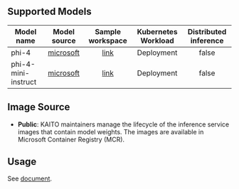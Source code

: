 ## Supported Models
| Model name                 |                               Model source                               |                               Sample workspace                                | Kubernetes Workload | Distributed inference |
|----------------------------|:------------------------------------------------------------------------:|:-----------------------------------------------------------------------------:|:-------------------:|:---------------------:|
| phi-4                      |   [microsoft](https://huggingface.co/microsoft/phi-4)                    |   [link](../../../../examples/inference/kaito_workspace_phi_4.yaml)           |     Deployment      |         false         |
| phi-4-mini-instruct       |   [microsoft](https://huggingface.co/microsoft/phi-4-mini-instruct)     |   [link](../../../../examples/inference/kaito_workspace_phi_4_mini.yaml)     |     Deployment      |         false         |

## Image Source
- **Public**: KAITO maintainers manage the lifecycle of the inference service images that contain model weights. The images are available in Microsoft Container Registry (MCR).

## Usage

See [document](../../../../docs/inference/README.md).
